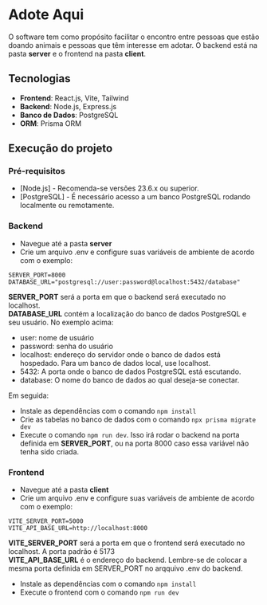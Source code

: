 # Adote Aqui

O software tem como propósito facilitar o encontro entre pessoas que estão doando animais e pessoas que têm interesse em adotar. O backend está na pasta **server** e o frontend na pasta **client**.

## Tecnologias

- **Frontend**: React.js, Vite, Tailwind
- **Backend**: Node.js, Express.js
- **Banco de Dados**: PostgreSQL
- **ORM**: Prisma ORM

## Execução do projeto

### Pré-requisitos

- [Node.js] - Recomenda-se versões 23.6.x ou superior.
- [PostgreSQL] - É necessário acesso a um banco PostgreSQL rodando localmente ou remotamente.

### Backend

- Navegue até a pasta **server**
- Crie um arquivo .env e configure suas variáveis de ambiente de acordo com o exemplo:

```
SERVER_PORT=8000
DATABASE_URL="postgresql://user:password@localhost:5432/database"
```

**SERVER_PORT** será a porta em que o backend será executado no localhost. <br>
**DATABASE_URL** contém a localização do banco de dados PostgreSQL e seu usuário. No exemplo acima:

- user: nome de usuário
- password: senha do usuário
- localhost: endereço do servidor onde o banco de dados está hospedado. Para um banco de dados local, use localhost.
- 5432: A porta onde o banco de dados PostgreSQL está escutando.
- database: O nome do banco de dados ao qual deseja-se conectar.

Em seguida:

- Instale as dependências com o comando `npm install`
- Crie as tabelas no banco de dados com o comando `npx prisma migrate dev`
- Execute o comando `npm run dev`. Isso irá rodar o backend na porta definida em **SERVER_PORT**, ou na porta 8000 caso essa variável não tenha sido criada.

### Frontend

- Navegue até a pasta **client**
- Crie um arquivo .env e configure suas variáveis de ambiente de acordo com o exemplo:

```
VITE_SERVER_PORT=5000
VITE_API_BASE_URL=http://localhost:8000
```

**VITE_SERVER_PORT** será a porta em que o frontend será executado no localhost. A porta padrão é 5173<br>
**VITE_API_BASE_URL** é o endereço do backend. Lembre-se de colocar a mesma porta definida em SERVER_PORT no arqquivo .env do backend.

- Instale as dependências com o comando `npm install`
- Execute o frontend com o comando `npm run dev`

